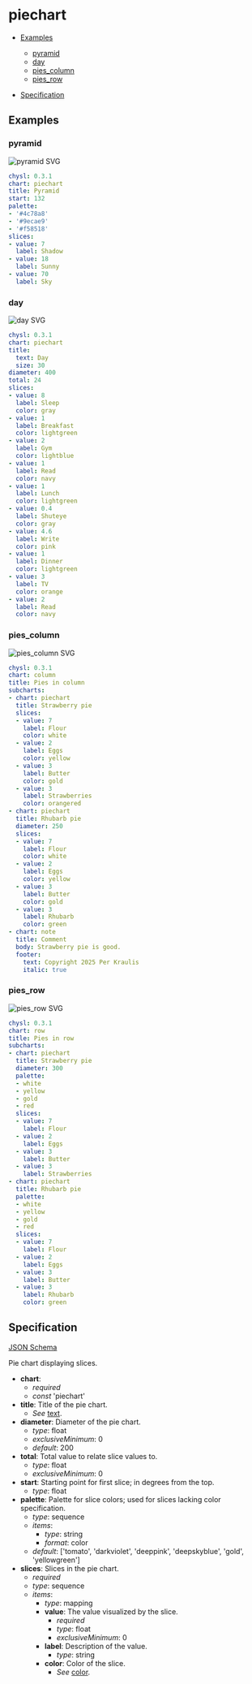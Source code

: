 # piechart

- [Examples](#examples)
  - [pyramid](#pyramid)
  - [day](#day)
  - [pies_column](#pies_column)
  - [pies_row](#pies_row)

- [Specification](#specification)

## Examples

### pyramid

![pyramid SVG](pyramid.svg)

```yaml
chysl: 0.3.1
chart: piechart
title: Pyramid
start: 132
palette:
- '#4c78a8'
- '#9ecae9'
- '#f58518'
slices:
- value: 7
  label: Shadow
- value: 18
  label: Sunny
- value: 70
  label: Sky
```
### day

![day SVG](day.svg)

```yaml
chysl: 0.3.1
chart: piechart
title:
  text: Day
  size: 30
diameter: 400
total: 24
slices:
- value: 8
  label: Sleep
  color: gray
- value: 1
  label: Breakfast
  color: lightgreen
- value: 2
  label: Gym
  color: lightblue
- value: 1
  label: Read
  color: navy
- value: 1
  label: Lunch
  color: lightgreen
- value: 0.4
  label: Shuteye
  color: gray
- value: 4.6
  label: Write
  color: pink
- value: 1
  label: Dinner
  color: lightgreen
- value: 3
  label: TV
  color: orange
- value: 2
  label: Read
  color: navy
```
### pies_column

![pies_column SVG](pies_column.svg)

```yaml
chysl: 0.3.1
chart: column
title: Pies in column
subcharts:
- chart: piechart
  title: Strawberry pie
  slices:
  - value: 7
    label: Flour
    color: white
  - value: 2
    label: Eggs
    color: yellow
  - value: 3
    label: Butter
    color: gold
  - value: 3
    label: Strawberries
    color: orangered
- chart: piechart
  title: Rhubarb pie
  diameter: 250
  slices:
  - value: 7
    label: Flour
    color: white
  - value: 2
    label: Eggs
    color: yellow
  - value: 3
    label: Butter
    color: gold
  - value: 3
    label: Rhubarb
    color: green
- chart: note
  title: Comment
  body: Strawberry pie is good.
  footer:
    text: Copyright 2025 Per Kraulis
    italic: true
```
### pies_row

![pies_row SVG](pies_row.svg)

```yaml
chysl: 0.3.1
chart: row
title: Pies in row
subcharts:
- chart: piechart
  title: Strawberry pie
  diameter: 300
  palette:
  - white
  - yellow
  - gold
  - red
  slices:
  - value: 7
    label: Flour
  - value: 2
    label: Eggs
  - value: 3
    label: Butter
  - value: 3
    label: Strawberries
- chart: piechart
  title: Rhubarb pie
  palette:
  - white
  - yellow
  - gold
  - red
  slices:
  - value: 7
    label: Flour
  - value: 2
    label: Eggs
  - value: 3
    label: Butter
  - value: 3
    label: Rhubarb
    color: green
```
## Specification

[JSON Schema](piechart.md)

Pie chart displaying slices.

- **chart**:
  - *required*
  - *const* 'piechart'
- **title**: Title of the pie chart.
  - *See* [text](schema_defs.md#text).
- **diameter**: Diameter of the pie chart.
  - *type*: float
  - *exclusiveMinimum*: 0
  - *default*: 200
- **total**: Total value to relate slice values to.
  - *type*: float
  - *exclusiveMinimum*: 0
- **start**: Starting point for first slice; in degrees from the top.
  - *type*: float
- **palette**: Palette for slice colors; used for slices lacking color specification.
  - *type*: sequence
  - *items*:
    - *type*: string
    - *format*: color
  - *default*: ['tomato', 'darkviolet', 'deeppink', 'deepskyblue', 'gold', 'yellowgreen']
- **slices**: Slices in the pie chart.
  - *required*
  - *type*: sequence
  - *items*:
    - *type*: mapping
    - **value**: The value visualized by the slice.
      - *required*
      - *type*: float
      - *exclusiveMinimum*: 0
    - **label**: Description of the value.
      - *type*: string
    - **color**: Color of the slice.
      - *See* [color](schema_defs.md#color).

